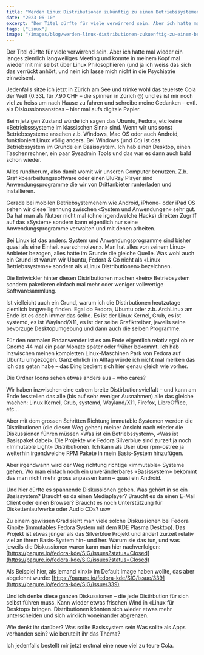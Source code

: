 ```yaml
---
title: "Werden Linux Distributionen zukünftig zu einem Betriebssystemen?"
date: "2023-06-10"
excerpt: "Der Titel dürfte für viele verwirrend sein. Aber ich hatte mal wieder ein langes ziemlich langweiliges Meeting und konnte in meinem Kopf mal wieder mit mir selbst über Linux Philosophieren (und ja ich weiss das sich das verrückt anhört, und nein ich lasse mich nicht in die Psychiatrie einweisen). Jedenfalls sitze ich jetzt in Zürich […]"
tags: ["Linux"]
image: "/images/blog/werden-linux-distributionen-zukuenftig-zu-einem-betriebssystemen.jpg"
---
```


Der Titel dürfte für viele verwirrend sein. Aber ich hatte mal wieder ein langes ziemlich langweiliges Meeting und konnte in meinem Kopf mal wieder mit mir selbst über Linux Philosophieren (und ja ich weiss das sich das verrückt anhört, und nein ich lasse mich nicht in die Psychiatrie einweisen).





Jedenfalls sitze ich jetzt in Zürich am See und trinke wohl das teuerste Cola der Welt (0.33L für 7.90 CHF – die spinnen in Zürich 🙄) und es ist mir noch viel zu heiss um nach Hause zu fahren und schreibe meine Gedanken – evtl. als Diskussionsanstoss – hier mal aufs digitale Papier.





Beim jetzigen Zustand würde ich sagen das Ubuntu, Fedora, etc keine «Betriebsssysteme im klassischen Sinn» sind. Wenn wir uns sonst Betriebssysteme ansehen z.b. Windows, Mac OS oder auch Android, funktioniert Linux völlig anders. Bei Windows (und Co) ist das Betriebssystem im Grunde ein Basissystem. Ich hab einen Desktop, einen Taschenrechner, ein paar Sysadmin Tools und das war es dann auch bald schon wieder.





Alles rundherum, also damit womit wir unseren Computer benutzen. Z.b. Grafikbearbeitungssoftware oder einen BluRay Player sind Anwendungsprogramme die wir von Drittanbieter runterladen und installieren.





Gerade bei mobilen Betriebsystemenem wie Android, iPhone- oder iPad OS sehen wir diese Trennung zwischen «System und Anwendungen» sehr gut. Da hat man als Nutzer nicht mal (ohne irgendwelche Hacks) direkten Zugriff auf das «System» sondern kann eigentlich nur seine Anwendungsprogramme verwalten und mit denen arbeiten.





Bei Linux ist das anders. System und Anwendungsprogramme sind bisher quasi als eine Einheit «verschmolzen». Man hat alles von seinem Linux-Anbieter bezogen, alles hatte im Grunde die gleiche Quelle. Was wohl auch ein Grund ist warum wir Ubuntu, Fedora & Co nicht als «Linux Betriebssysteme» sondern als «Linux Distributionen» bezeichnen.





Die Entwickler hinter diesen Distributionen machen «kein» Betriebsystem sondern paketieren einfach mal mehr oder weniger vollwertige Softwaresammlung.





Ist vielleicht auch ein Grund, warum ich die Distirbutionen heutzutage ziemlich langweilig finden. Egal ob Fedora, Ubuntu oder z.b. ArchLinux am Ende ist es doch immer das selbe. Es ist der Linux Kernel, Grub, es ist systemd, es ist Wayland/X11, es ist der selbe Grafiktreiber, jeweils seine bevorzuge Desktopumgebung und dann auch die selben Programme.





Für den normalen Endanwender ist es am Ende eigentlich relativ egal ob er Gnome 44 mal ein paar Monate später oder früher bekommt. Ich hab inzwischen meinen kompletten Linux-Maschinen Park von Fedora auf Ubuntu umgezogen. Ganz ehrlich im Alltag würde ich nicht mal merken das ich das getan habe – das Ding bedient sich hier genau gleich wie vorher.





Die Ordner Icons sehen etwas anders aus – who cares?





Wir haben inzwischen eine extrem breite Distirbutionsvielfalt – und kann am Ende fesstellen das alle (bis auf sehr weniger Ausnahmen) alle das gleiche machen: Linux Kernel, Grub, systemd, Wayland/X11, Firefox, LibreOffice, etc…





Aber mit dem grossen Schritten Richtung immutable Systemen werden die Distributionen (die diesen Weg gehen) meiner Ansicht nach wieder die Diskussionen führen müssen «Was ist ein Betriebssystem», «Was ist Basispaket dabei». Die Projekte wie Fedora Silverblue sind zurzeit ja noch «Immutable Light» Distributionen. Ich kann als User über rpm-ostree ja weiterhin irgendwelche RPM Pakete in mein Basis-System hinzufügen.





Aber irgendwann wird der Weg richtung richtige «immutable» Systeme gehen. Wo man einfach noch ein unveränderbares «Basissystem» bekommt das man nicht mehr gross anpassen kann – quasi ein Android.





Und hier dürfte es spannende Diskussionen geben. Was gehört in so ein Basissystem? Braucht es da einen Mediaplayer? Braucht es da einen E-Mail Client oder einen Browser? Braucht es noch Unterstützung für Diskettenlaufwerke oder Audio CDs? usw





Zu einem gewissen Grad sieht man viele solche Diskussionen bei Fedora Kinoite (immutables Fedora System mit dem KDE Plasma Desktop). Das Projekt ist etwas jünger als das Silverblue Projekt und ändert zurzeit relativ viel an ihrem Basis-System hin- und her. Warum sie das tun, und was jeweils die Diskussionen waren kann man hier nachverfolgen: [https://pagure.io/fedora-kde/SIG/issues?status=Closed](https://pagure.io/fedora-kde/SIG/issues?status=Closed)





Als Beispiel hier, als jemand «inxi» im Default Image haben wollte, das aber abgelehnt wurde: [https://pagure.io/fedora-kde/SIG/issue/339](https://pagure.io/fedora-kde/SIG/issue/339)





Und ich denke diese ganzen Diskussionen – die jede Distirbution für sich selbst führen muss. Kann wieder etwas frischen Wind in «Linux für Desktop» bringen. Distributionen könnten sich wieder etwas mehr unterscheiden und sich wirklich voneinander abgrenzen.





Wie denkt ihr darüber? Was sollte Basissystem sein Was sollte als Apps vorhanden sein? wie beruteilt ihr das Thema?





Ich jedenfalls bestellt mir jetzt erstmal eine neue viel zu teure Cola.